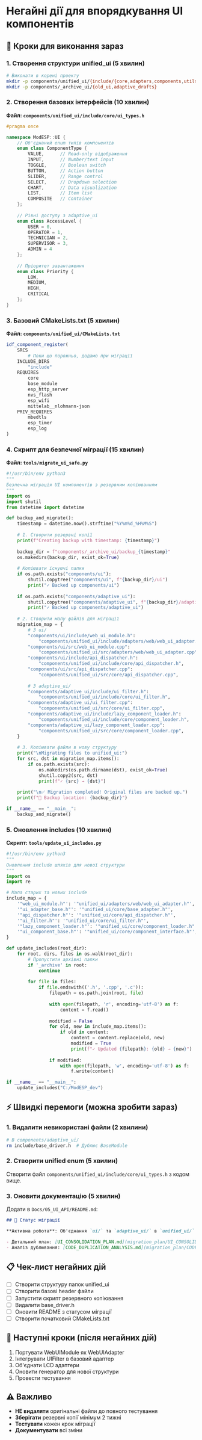 # Негайні дії для впорядкування UI компонентів

## 🚀 Кроки для виконання зараз

### 1. Створення структури unified_ui (5 хвилин)

```bash
# Виконати в корені проекту
mkdir -p components/unified_ui/{include/{core,adapters,components,utils},src/{core,adapters,components,utils}}
mkdir -p components/_archive_ui/{old_ui,adaptive_drafts}
```

### 2. Створення базових інтерфейсів (10 хвилин)

**Файл: `components/unified_ui/include/core/ui_types.h`**
```cpp
#pragma once

namespace ModESP::UI {
    // Об'єднаний enum типів компонентів
    enum class ComponentType {
        VALUE,      // Read-only відображення  
        INPUT,      // Number/text input
        TOGGLE,     // Boolean switch
        BUTTON,     // Action button
        SLIDER,     // Range control
        SELECT,     // Dropdown selection
        CHART,      // Data visualization
        LIST,       // Item list
        COMPOSITE   // Container
    };
    
    // Рівні доступу з adaptive_ui
    enum class AccessLevel {
        USER = 0,
        OPERATOR = 1,
        TECHNICIAN = 2,
        SUPERVISOR = 3,
        ADMIN = 4
    };
    
    // Пріоритет завантаження
    enum class Priority {
        LOW,
        MEDIUM,
        HIGH,
        CRITICAL
    };
}
```

### 3. Базовий CMakeLists.txt (5 хвилин)

**Файл: `components/unified_ui/CMakeLists.txt`**
```cmake
idf_component_register(
    SRCS 
        # Поки що порожньо, додамо при міграції
    INCLUDE_DIRS 
        "include"
    REQUIRES 
        core
        base_module
        esp_http_server
        nvs_flash
        esp_wifi
        mittelab__nlohmann-json
    PRIV_REQUIRES
        mbedtls
        esp_timer
        esp_log
)
```

### 4. Скрипт для безпечної міграції (15 хвилин)

**Файл: `tools/migrate_ui_safe.py`**
```python
#!/usr/bin/env python3
"""
Безпечна міграція UI компонентів з резервним копіюванням
"""
import os
import shutil
from datetime import datetime

def backup_and_migrate():
    timestamp = datetime.now().strftime("%Y%m%d_%H%M%S")
    
    # 1. Створити резервні копії
    print(f"Creating backup with timestamp: {timestamp}")
    
    backup_dir = f"components/_archive_ui/backup_{timestamp}"
    os.makedirs(backup_dir, exist_ok=True)
    
    # Копіювати існуючі папки
    if os.path.exists("components/ui"):
        shutil.copytree("components/ui", f"{backup_dir}/ui")
        print("✓ Backed up components/ui")
        
    if os.path.exists("components/adaptive_ui"):
        shutil.copytree("components/adaptive_ui", f"{backup_dir}/adaptive_ui")
        print("✓ Backed up components/adaptive_ui")
    
    # 2. Створити мапу файлів для міграції
    migration_map = {
        # З ui/
        "components/ui/include/web_ui_module.h": 
            "components/unified_ui/include/adapters/web/web_ui_adapter.h",
        "components/ui/src/web_ui_module.cpp": 
            "components/unified_ui/src/adapters/web/web_ui_adapter.cpp",
        "components/ui/include/api_dispatcher.h": 
            "components/unified_ui/include/core/api_dispatcher.h",
        "components/ui/src/api_dispatcher.cpp": 
            "components/unified_ui/src/core/api_dispatcher.cpp",
            
        # З adaptive_ui/
        "components/adaptive_ui/include/ui_filter.h": 
            "components/unified_ui/include/core/ui_filter.h",
        "components/adaptive_ui/ui_filter.cpp": 
            "components/unified_ui/src/core/ui_filter.cpp",
        "components/adaptive_ui/include/lazy_component_loader.h": 
            "components/unified_ui/include/core/component_loader.h",
        "components/adaptive_ui/lazy_component_loader.cpp": 
            "components/unified_ui/src/core/component_loader.cpp",
    }
    
    # 3. Копіювати файли в нову структуру
    print("\nMigrating files to unified_ui:")
    for src, dst in migration_map.items():
        if os.path.exists(src):
            os.makedirs(os.path.dirname(dst), exist_ok=True)
            shutil.copy2(src, dst)
            print(f"✓ {src} → {dst}")
    
    print("\n✅ Migration completed! Original files are backed up.")
    print(f"📁 Backup location: {backup_dir}")

if __name__ == "__main__":
    backup_and_migrate()
```

### 5. Оновлення includes (10 хвилин)

**Скрипт: `tools/update_ui_includes.py`**
```python
#!/usr/bin/env python3
"""
Оновлення include шляхів для нової структури
"""
import os
import re

# Мапа старих та нових include
include_map = {
    '"web_ui_module.h"': '"unified_ui/adapters/web/web_ui_adapter.h"',
    '"ui_adapter_base.h"': '"unified_ui/core/base_adapter.h"',
    '"api_dispatcher.h"': '"unified_ui/core/api_dispatcher.h"',
    '"ui_filter.h"': '"unified_ui/core/ui_filter.h"',
    '"lazy_component_loader.h"': '"unified_ui/core/component_loader.h"',
    '"ui_component_base.h"': '"unified_ui/core/component_interface.h"',
}

def update_includes(root_dir):
    for root, dirs, files in os.walk(root_dir):
        # Пропустити архівні папки
        if '_archive' in root:
            continue
            
        for file in files:
            if file.endswith(('.h', '.cpp', '.c')):
                filepath = os.path.join(root, file)
                
                with open(filepath, 'r', encoding='utf-8') as f:
                    content = f.read()
                
                modified = False
                for old, new in include_map.items():
                    if old in content:
                        content = content.replace(old, new)
                        modified = True
                        print(f"✓ Updated {filepath}: {old} → {new}")
                
                if modified:
                    with open(filepath, 'w', encoding='utf-8') as f:
                        f.write(content)

if __name__ == "__main__":
    update_includes("C:/ModESP_dev")
```

## ⚡ Швидкі перемоги (можна зробити зараз)

### 1. Видалити невикористані файли (2 хвилини)
```bash
# В components/adaptive_ui/
rm include/base_driver.h  # Дублює BaseModule
```

### 2. Створити unified enum (5 хвилин)
Створити файл `components/unified_ui/include/core/ui_types.h` з кодом вище.

### 3. Оновити документацію (5 хвилин)
Додати в `Docs/05_UI_API/README.md`:
```markdown
## 🔄 Статус міграції

**Активна робота**: Об'єднання `ui/` та `adaptive_ui/` в `unified_ui/`

- Детальний план: [UI_CONSOLIDATION_PLAN.md](migration_plan/UI_CONSOLIDATION_PLAN.md)
- Аналіз дублювання: [CODE_DUPLICATION_ANALYSIS.md](migration_plan/CODE_DUPLICATION_ANALYSIS.md)
```

## 📋 Чек-лист негайних дій

- [ ] Створити структуру папок unified_ui
- [ ] Створити базові header файли
- [ ] Запустити скрипт резервного копіювання
- [ ] Видалити base_driver.h
- [ ] Оновити README з статусом міграції
- [ ] Створити початковий CMakeLists.txt

## 🎯 Наступні кроки (після негайних дій)

1. Портувати WebUIModule як WebUIAdapter
2. Інтегрувати UIFilter в базовий адаптер
3. Об'єднати LCD адаптери
4. Оновити генератор для нової структури
5. Провести тестування

## ⚠️ Важливо

- **НЕ видаляти** оригінальні файли до повного тестування
- **Зберігати** резервні копії мінімум 2 тижні
- **Тестувати** кожен крок міграції
- **Документувати** всі зміни
